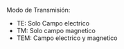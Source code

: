 

Modo de Transmisión:
- TE: Solo Campo electrico
- TM: Solo campo magnetico
- TEM: Campo electrico y magnetico
